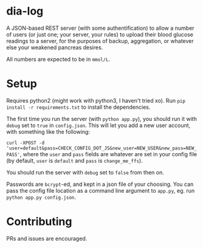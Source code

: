 # dia-log

A JSON-based REST server (with some authentification) to allow a number of users (or just one; your server, your rules) to upload their blood glucose readings to a server, for the purposes of backup, aggregation, or whatever else your weakened pancreas desires.

All numbers are expected to be in `mmol/L`.

# Setup

Requires python2 (might work with python3, I haven't tried xo). Run `pip install -r requirements.txt` to install the dependencies.

The first time you run the server (with `python app.py`), you should run it with `debug` set to `true` in `config.json`. This will let you add a new user account, with something like the following:

`curl -XPOST -d 'user=default&pass=CHECK_CONFIG_DOT_JS&new_user=NEW_USER&new_pass=NEW_PASS'`, where the `user` and `pass` fields are whatever are set in your config file (by default, `user` is `default` and `pass` is `change_me_ffs`).


You should run the server with `debug` set to `false` from then on.

Passwords are `bcrypt`-ed, and kept in a json file of your choosing. You can pass the config file location as a command line argument to `app.py`, eg. run `python app.py config.json`.

# Contributing

PRs and issues are encouraged.
